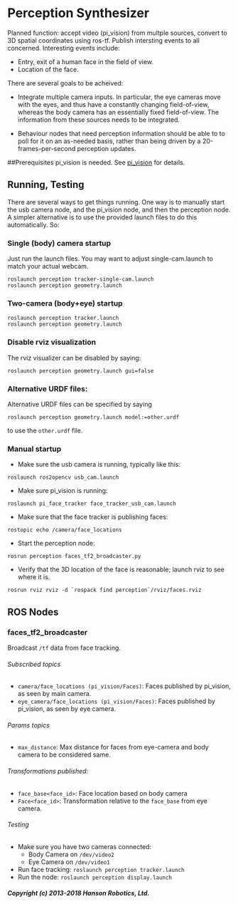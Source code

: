 Perception Synthesizer
======================

Planned function: accept video (pi_vision) from multple sources, convert
to 3D spatial coordinates using ros-tf.  Publish intersting events to all
concerned. Interesting events include:

* Entry, exit of a human face in the field of view.
* Location of the face.

There are several goals to be acheived:

* Integrate multiple camera inputs. In particular, the eye cameras move
  with the eyes, and thus have a constantly changing field-of-view,
  whereas the body camera has an essentially fixed field-of-view.  The
  information from these sources needs to be integrated.

* Behaviour nodes that need perception information should be able to
  to poll for it on an as-needed basis, rather than being driven by
  a 20-frames-per-second perception updates.


##Prerequisites
pi_vision is needed. See
[pi_vision](https://github.com/hansonrobotics/pi_vision) for details.

## Running, Testing
There are several ways to get things running. One way is to manually
start the usb camera node, and the pi_vision node, and then the
perception node.  A simpler alternative is to use the provided launch
files to do this automatically. So:

### Single (body) camera startup
Just run the launch files.  You may want to adjust single-cam.launch
to match your actual webcam.
```
roslaunch perception tracker-single-cam.launch
roslaunch perception geometry.launch
```
### Two-camera (body+eye) startup
```
roslaunch perception tracker.launch
roslaunch perception geometry.launch
```

### Disable rviz visualization
The rviz visualizer can be disabled by saying:
```
roslaunch perception geometry.launch gui=false
```

### Alternative URDF files:
Alternative URDF files can be specified by saying
```
roslaunch perception geometry.launch model:=other.urdf
```
to use the `other.urdf` file.

### Manual startup
 * Make sure the usb camera is running, typically like this:
```
roslaunch ros2opencv usb_cam.launch
```
 * Make sure pi_vision is running:
```
roslaunch pi_face_tracker face_tracker_usb_cam.launch
```
 * Make sure that the face tracker is publishing faces:
```
rostopic echo /camera/face_locations
```

 * Start the perception node:
```
rosrun perception faces_tf2_broadcaster.py
```
 * Verify that the 3D location of the face is reasonable; launch rviz to
   see where it is.
```
rosrun rviz rviz -d `rospack find perception`/rviz/faces.rviz
```

## ROS Nodes
### faces_tf2_broadcaster
Broadcast `/tf` data from face tracking.

###### Subscribed topics
 * `camera/face_locations (pi_vision/Faces)`: Faces published by
   pi_vision, as seen by main camera.
 * `eye_camera/face_locations (pi_vision/Faces)`:  Faces published by
   pi_vision, as seen by eye camera.

###### Params topics
 * `max_distance`: Max distance for faces from eye-camera and body
   camera to be considered same.

###### Transformations published:
 * `face_base<face_id>`: Face location based on body camera
 * `Face<face_id>`: Transformation relative to the `face_base` from eye
   camera.

###### Testing
 * Make sure you have two cameras connected:
   - Body Camera on `/dev/video2`
   - Eye Camera on `/dev/video1`
 * Run face tracking: `roslaunch perception tracker.launch`
 * Run the node: `roslaunch perception display.launch`
##### Copyright (c) 2013-2018 Hanson Robotics, Ltd. 
